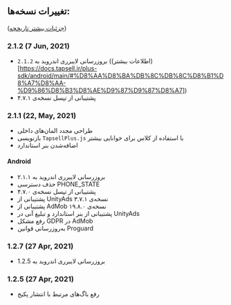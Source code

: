 ## تغییرات نسخه‌ها:

([جزئیات بیشتر تاریخچه](https://github.com/tapsellorg/TapsellPlusSDK-ReactNativePlugin/blob/master/CHANGELOG.md))

### 2.1.2 (7 Jun, 2021)
- بروزرسانی لایبرری اندروید به `2.1.2` ((اطلاعات بیشتر)[https://docs.tapsell.ir/plus-sdk/android/main/#%D8%AA%D8%BA%DB%8C%DB%8C%D8%B1%D8%A7%D8%AA-%D9%86%D8%B3%D8%AE%D9%87%D9%87%D8%A7])
- پشتیبانی از تپسل نسخه‌ی ۴.۷.۱

### 2.1.1 (22, May, 2021)
- طراحی مجدد المان‌های داخلی
- بازنویسی `TapsellPlus.js` با استفاده از کلاس برای خوانایی بیشتر
- اضافه‌شدن بنر استاندارد

#### Android
- بروزرسانی لایبرری اندروید به ۲.۱.۱
- حذف دسترسی PHONE_STATE
- پشتیبانی از تپسل نسخه‌ی ۴.۷.۰
- پشتیبانی از UnityAds نسخه‌ی ۳.۷.۱
- پشتیبانی از AdMob نسخه‌ی ۱۹.۸.۰
- پشتیبانی از بنر استاندارد و تبلیغ آنی در UnityAds
- رفع مشکل GDPR در AdMob
- به‌روزرسانی قوانین Proguard

### 1.2.7 (27 Apr, 2021)
- بروزرسانی لایبرری اندروید به 1.2.5

### 1.2.5 (27 Apr, 2021)
- رفع باگ‌های مرتبط با انتشار پکیج